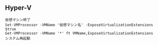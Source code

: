 ## Hyper-V

    仮想マシン終了
    Set-VMProcessor -VMName '仮想マシン名' -ExposeVirtualizationExtensions $true
    Get-VMProcessor -VMName '*' ft VMName,ExposeVirtualizationExtensions
    システム再起動
